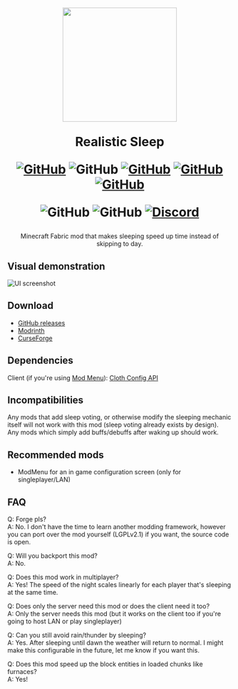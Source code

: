 <h1 align="center">
<img src="https://user-images.githubusercontent.com/62797992/164917075-5a7f8dbe-86f7-4fcb-b76f-016207d72c4c.png" width="256px" align="center">

Realistic Sleep

[![GitHub](https://img.shields.io/github/license/Steveplays28/realisticsleep)](https://github.com/Steveplays28/realisticsleep/blob/main/LICENSE)
![GitHub](https://img.shields.io/github/repo-size/Steveplays28/realisticsleep)
[![GitHub](https://img.shields.io/github/forks/Steveplays28/realisticsleep)](https://github.com/Steveplays28/realisticsleep/network/members)
[![GitHub](https://img.shields.io/github/issues/Steveplays28/realisticsleep)](https://github.com/Steveplays28/realisticsleep/issues)
[![GitHub](https://img.shields.io/github/issues-pr/Steveplays28/realisticsleep)](https://github.com/Steveplays28/realisticsleep/pulls)

![GitHub](https://img.shields.io/badge/environment-server-4caf50?style=flat-square)
![GitHub](https://img.shields.io/badge/mod%20loader-fabric-d64541?style=flat-square)
[![Discord](https://img.shields.io/discord/746681304111906867?label=chat%20on%20Discord%20%7C%20Steve%27s%20underwater%20paradise)](https://discord.gg/KbWxgGg)
</h1>

<p align="center">
Minecraft Fabric mod that makes sleeping speed up time instead of skipping to day.
</p>

## Visual demonstration  
![UI screenshot](https://github.com/Steveplays28/realisticsleep/blob/main/Minecraft%20RealisticSleep%20mod.gif)

## Download  
- [GitHub releases](https://github.com/Steveplays28/realisticsleep/releases)
- [Modrinth](https://modrinth.com/mod/realisticsleep)
- [CurseForge](https://www.curseforge.com/minecraft/mc-mods/realisticsleepfabric)

## Dependencies
Client (if you're using [Mod Menu](https://modrinth.com/mod/modmenu)): [Cloth Config API](https://modrinth.com/mod/cloth-config)

## Incompatibilities  
Any mods that add sleep voting, or otherwise modify the sleeping mechanic itself will not work with this mod (sleep voting already exists by design).  
Any mods which simply add buffs/debuffs after waking up should work.

## Recommended mods  
- ModMenu for an in game configuration screen (only for singleplayer/LAN)

## FAQ  
Q: Forge pls?  
A: No. I don't have the time to learn another modding framework, however you can port over the mod yourself (LGPLv2.1) if you want, the source code is open.

Q: Will you backport this mod?  
A: No.

Q: Does this mod work in multiplayer?  
A: Yes! The speed of the night scales linearly for each player that's sleeping at the same time.

Q: Does only the server need this mod or does the client need it too?  
A: Only the server needs this mod (but it works on the client too if you're going to host LAN or play singleplayer)

Q: Can you still avoid rain/thunder by sleeping?  
A: Yes. After sleeping until dawn the weather will return to normal. I might make this configurable in the future, let me know if you want this.

Q: Does this mod speed up the block entities in loaded chunks like furnaces?  
A: Yes!
